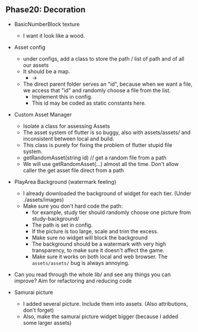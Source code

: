 ## Phase20: Decoration
- BasicNumberBlock texture
    - I want it look like a wood.

- Asset config
    - under configs, add a class to store the path / list of path and of all our assets
    - It should be a map. 
        - <direct parent folder> -> <list of files>
    - The direct parent folder serves an "id", because when we want a file, we access that "id" and randomly choose a file from the list.
        - Implement this in config.
        - This id may be coded as static constants here.

- Custom Asset Manager
    - Isolate a class for assessing Assets
    - The asset system of flutter is so buggy, also with assets/assets/ and inconsistent between local and build.
    - This class is purely for fixing the problem of flutter stupid file system.
    - getRandomAsset(string id) // get a random file from a path
    - We will use getRandomAsset(...) almost all the time. Don't allow caller the get asset file direct from a path

- PlayArea Background (watermark feeling)
    - I already downloaded the background of widget for each tier. (Under ./assets/images)
    - Make sure you don't hard code the path:
        - for example, study tier should randomly choose one picture from study-background/
        - The path is set in config.
        - If the picture is too large, scale and trim the excess.
        - Make sure no widget will block the background
        - The background should be a watermark with very high transparency, to make sure it doesn't affect the game.
        - Make sure it works on both local and web browser. The `assets/assets/` bug is always annoying.

-  Can you read through the whole lib/ and see any things you can improve? Aim for refactoring and reducing code

- Samurai picture
    - I added several picture. Include them into assets. (Also attributions, don't forget)
    - Also, make the samurai picture widget bigger (because I added some larger assets)